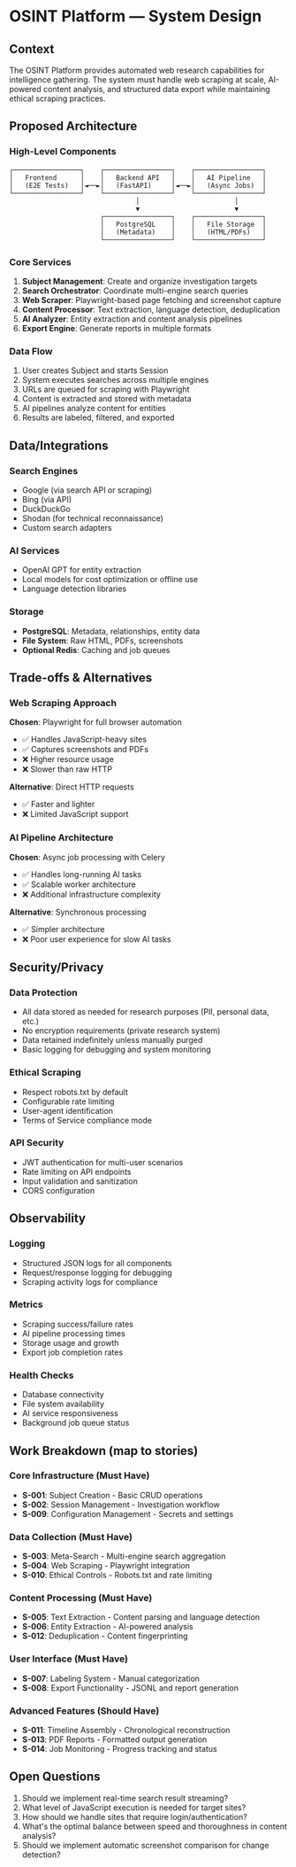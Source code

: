 # OSINT Platform — System Design

## Context
The OSINT Platform provides automated web research capabilities for intelligence gathering. The system must handle web scraping at scale, AI-powered content analysis, and structured data export while maintaining ethical scraping practices.

## Proposed Architecture

### High-Level Components
```
┌─────────────────┐    ┌─────────────────┐    ┌─────────────────┐
│   Frontend      │    │   Backend API   │    │   AI Pipeline   │
│   (E2E Tests)   │◄──►│   (FastAPI)     │◄──►│   (Async Jobs)  │
└─────────────────┘    └─────────────────┘    └─────────────────┘
                                │                        │
                                ▼                        ▼
                       ┌─────────────────┐    ┌─────────────────┐
                       │   PostgreSQL    │    │   File Storage  │
                       │   (Metadata)    │    │   (HTML/PDFs)   │
                       └─────────────────┘    └─────────────────┘
```

### Core Services
1. **Subject Management**: Create and organize investigation targets
2. **Search Orchestrator**: Coordinate multi-engine search queries
3. **Web Scraper**: Playwright-based page fetching and screenshot capture
4. **Content Processor**: Text extraction, language detection, deduplication
5. **AI Analyzer**: Entity extraction and content analysis pipelines
6. **Export Engine**: Generate reports in multiple formats

### Data Flow
1. User creates Subject and starts Session
2. System executes searches across multiple engines
3. URLs are queued for scraping with Playwright
4. Content is extracted and stored with metadata
5. AI pipelines analyze content for entities
6. Results are labeled, filtered, and exported

## Data/Integrations

### Search Engines
- Google (via search API or scraping)
- Bing (via API)
- DuckDuckGo
- Shodan (for technical reconnaissance)
- Custom search adapters

### AI Services
- OpenAI GPT for entity extraction
- Local models for cost optimization or offline use
- Language detection libraries

### Storage
- **PostgreSQL**: Metadata, relationships, entity data
- **File System**: Raw HTML, PDFs, screenshots
- **Optional Redis**: Caching and job queues

## Trade-offs & Alternatives

### Web Scraping Approach
**Chosen**: Playwright for full browser automation
- ✅ Handles JavaScript-heavy sites
- ✅ Captures screenshots and PDFs
- ❌ Higher resource usage
- ❌ Slower than raw HTTP

**Alternative**: Direct HTTP requests
- ✅ Faster and lighter
- ❌ Limited JavaScript support

### AI Pipeline Architecture
**Chosen**: Async job processing with Celery
- ✅ Handles long-running AI tasks
- ✅ Scalable worker architecture
- ❌ Additional infrastructure complexity

**Alternative**: Synchronous processing
- ✅ Simpler architecture
- ❌ Poor user experience for slow AI tasks

## Security/Privacy

### Data Protection
- All data stored as needed for research purposes (PII, personal data, etc.)
- No encryption requirements (private research system)
- Data retained indefinitely unless manually purged
- Basic logging for debugging and system monitoring

### Ethical Scraping
- Respect robots.txt by default
- Configurable rate limiting
- User-agent identification
- Terms of Service compliance mode

### API Security
- JWT authentication for multi-user scenarios
- Rate limiting on API endpoints
- Input validation and sanitization
- CORS configuration

## Observability

### Logging
- Structured JSON logs for all components
- Request/response logging for debugging
- Scraping activity logs for compliance

### Metrics
- Scraping success/failure rates
- AI pipeline processing times
- Storage usage and growth
- Export job completion rates

### Health Checks
- Database connectivity
- File system availability
- AI service responsiveness
- Background job queue status

## Work Breakdown (map to stories)

### Core Infrastructure (Must Have)
- **S-001**: Subject Creation - Basic CRUD operations
- **S-002**: Session Management - Investigation workflow
- **S-009**: Configuration Management - Secrets and settings

### Data Collection (Must Have)
- **S-003**: Meta-Search - Multi-engine search aggregation
- **S-004**: Web Scraping - Playwright integration
- **S-010**: Ethical Controls - Robots.txt and rate limiting

### Content Processing (Must Have)
- **S-005**: Text Extraction - Content parsing and language detection
- **S-006**: Entity Extraction - AI-powered analysis
- **S-012**: Deduplication - Content fingerprinting

### User Interface (Must Have)
- **S-007**: Labeling System - Manual categorization
- **S-008**: Export Functionality - JSONL and report generation

### Advanced Features (Should Have)
- **S-011**: Timeline Assembly - Chronological reconstruction
- **S-013**: PDF Reports - Formatted output generation
- **S-014**: Job Monitoring - Progress tracking and status

## Open Questions
1. Should we implement real-time search result streaming?
2. What level of JavaScript execution is needed for target sites?
3. How should we handle sites that require login/authentication?
4. What's the optimal balance between speed and thoroughness in content analysis?
5. Should we implement automatic screenshot comparison for change detection?